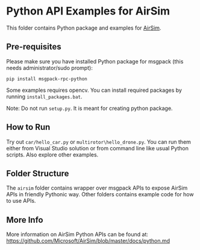 # Python API Examples for AirSim

This folder contains Python package and examples for [AirSim](https://github.com/microsoft/airsim).

## Pre-requisites
Please make sure you have installed Python package for msgpack (this needs administrator/sudo prompt):
```
pip install msgpack-rpc-python
```

Some examples requires opencv. You can install required packages by running `install_packages.bat`.

Note: Do not run `setup.py`. It is meant for creating python package.

## How to Run
Try out `car/hello_car.py` or `multirotor\hello_drone.py`. 
You can run them either from Visual Studio solution or from command line like usual Python scripts.
Also explore other examples.

## Folder Structure

The `airsim` folder contains wrapper over msgpack APIs to expose AirSim APIs in friendly Pythonic way. 
Other folders contains example code for how to use APIs.

## More Info

More information on AirSim Python APIs can be found at:
https://github.com/Microsoft/AirSim/blob/master/docs/python.md

